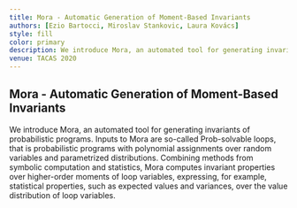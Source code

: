 ```yaml
---
title: Mora - Automatic Generation of Moment-Based Invariants
authors: [Ezio Bartocci, Miroslav Stankovic, Laura Kovács]
style: fill
color: primary
description: We introduce Mora, an automated tool for generating invariants of probabilistic programs. Inputs to Mora are so-called Prob-solvable loops, that is probabilistic programs with polynomial assignments over random variables and parametrized distributions.
venue: TACAS 2020
---
```


## Mora - Automatic Generation of Moment-Based Invariants

We introduce Mora, an automated tool for generating invariants of probabilistic programs. Inputs to Mora are so-called Prob-solvable loops, that is probabilistic programs with polynomial assignments over random variables and parametrized distributions. Combining methods from symbolic computation and statistics, Mora computes invariant properties over higher-order moments of loop variables, expressing, for example, statistical properties, such as expected values and variances, over the value distribution of loop variables.